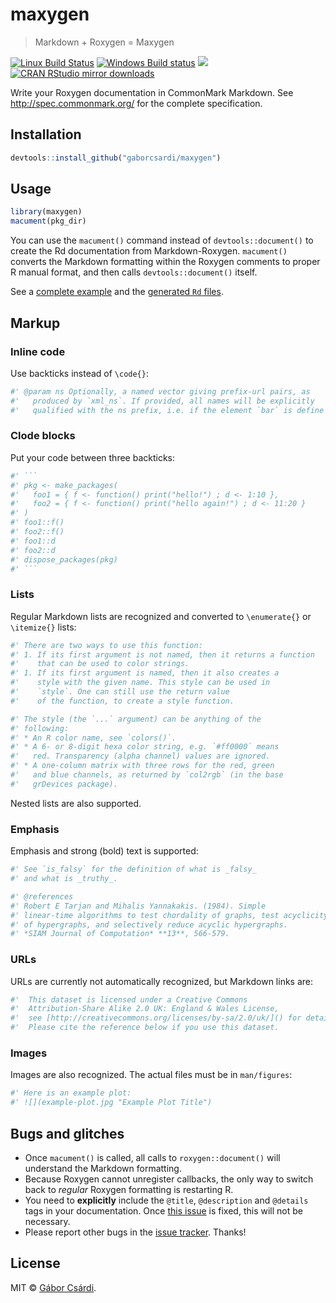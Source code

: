 


# maxygen

> Markdown + Roxygen = Maxygen

[![Linux Build Status](https://travis-ci.org/gaborcsardi/maxygen.svg?branch=master)](https://travis-ci.org/gaborcsardi/maxygen)
[![Windows Build status](https://ci.appveyor.com/api/projects/status/github/gaborcsardi/maxygen?svg=true)](https://ci.appveyor.com/project/gaborcsardi/maxygen)
[![](http://www.r-pkg.org/badges/version/maxygen)](http://www.r-pkg.org/pkg/maxygen)
[![CRAN RStudio mirror downloads](http://cranlogs.r-pkg.org/badges/maxygen)](http://www.r-pkg.org/pkg/maxygen)


Write your Roxygen documentation in CommonMark Markdown. See
http://spec.commonmark.org/ for the complete specification.

## Installation


```r
devtools::install_github("gaborcsardi/maxygen")
```

## Usage

```r
library(maxygen)
macument(pkg_dir)
```

You can use the `macument()` command instead of `devtools::document()` to
create the Rd documentation from Markdown-Roxygen. `macument()` converts
the Markdown formatting within the Roxygen comments to proper R manual
format, and then calls `devtools::document()` itself.

See a [complete example](inst/example/R/example.R) and the
[generated `Rd` files](inst/example/man).

## Markup

### Inline code

Use backticks instead of `\code{}`:

```r
#' @param ns Optionally, a named vector giving prefix-url pairs, as
#'   produced by `xml_ns`. If provided, all names will be explicitly
#'   qualified with the ns prefix, i.e. if the element `bar` is define ...
```

### Clode blocks

Put your code between three backticks:

```r
#' ```
#' pkg <- make_packages(
#'   foo1 = { f <- function() print("hello!") ; d <- 1:10 },
#'   foo2 = { f <- function() print("hello again!") ; d <- 11:20 }
#' )
#' foo1::f()
#' foo2::f()
#' foo1::d
#' foo2::d
#' dispose_packages(pkg)
#' ```
```

### Lists

Regular Markdown lists are recognized and converted to
`\enumerate{}` or `\itemize{}` lists:

```r
#' There are two ways to use this function:
#' 1. If its first argument is not named, then it returns a function
#'    that can be used to color strings.
#' 1. If its first argument is named, then it also creates a
#'    style with the given name. This style can be used in
#'    `style`. One can still use the return value
#'    of the function, to create a style function.
```

```r
#' The style (the `...` argument) can be anything of the
#' following:
#' * An R color name, see `colors()`.
#' * A 6- or 8-digit hexa color string, e.g. `#ff0000` means
#'   red. Transparency (alpha channel) values are ignored.
#' * A one-column matrix with three rows for the red, green
#'   and blue channels, as returned by `col2rgb` (in the base
#'   grDevices package).
```

Nested lists are also supported.

### Emphasis

Emphasis and strong (bold) text is supported:

```r
#' See `is_falsy` for the definition of what is _falsy_
#' and what is _truthy_.
```

```r
#' @references
#' Robert E Tarjan and Mihalis Yannakakis. (1984). Simple
#' linear-time algorithms to test chordality of graphs, test acyclicity
#' of hypergraphs, and selectively reduce acyclic hypergraphs.
#' *SIAM Journal of Computation* **13**, 566-579.
```

### URLs

URLs are currently not automatically recognized, but Markdown
links are:

```r
#'  This dataset is licensed under a Creative Commons
#'  Attribution-Share Alike 2.0 UK: England & Wales License,
#'  see [http://creativecommons.org/licenses/by-sa/2.0/uk/]() for details.
#'  Please cite the reference below if you use this dataset.
```

### Images

Images are also recognized. The actual files must be in `man/figures`:

```r
#' Here is an example plot:
#' ![](example-plot.jpg "Example Plot Title")
```

## Bugs and glitches

* Once `macument()` is called, all calls to `roxygen::document()`
  will understand the Markdown formatting.
* Because Roxygen cannot unregister callbacks, the only way to switch back
  to _regular_ Roxygen formatting is restarting R.
* You need to **explicitly** include the `@title`, `@description` and
  `@details` tags in your documentation. Once
  [this issue](https://github.com/klutometis/roxygen/issues/364) is
  fixed, this will not be necessary.
* Please report other bugs in the
  [issue tracker](https://github.com/gaborcsardi/maxygen/issues).
  Thanks!

## License

MIT © [Gábor Csárdi](https://github.com/gaborcsardi).
